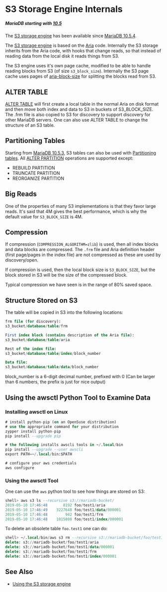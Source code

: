 # S3 Storage Engine Internals

##### MariaDB starting with [10.5](/kb/en/what-is-mariadb-105/)

The [S3 storage engine](/columns-storage-engines-and-plugins/storage-engines/s3-storage-engine/) has been available since [MariaDB 10.5.4](/kb/en/mariadb-1054-release-notes/).

The [S3 storage engine](/columns-storage-engines-and-plugins/storage-engines/s3-storage-engine/) is based on the [Aria](/columns-storage-engines-and-plugins/storage-engines/aria/aria-storage-engine/) code.
Internally the S3 storage inherits from the Aria code, with hooks
that change reads, so that instead of reading data from the local disk it
reads things from S3.

The S3 engine uses it's own page cache, modified to be able to handle reading blocks from S3 (of size `s3_block_size`). Internally the S3 page cache uses pages of [aria-block-size](/kb/en/aria-system-variables/#aria_block_size) for splitting the blocks read from S3.

## ALTER TABLE

[ALTER TABLE](/sql-statements-structure/sql-statements/data-definition/alter/alter-table/) will first create a local table in the normal Aria on disk
format and then move both index and data to S3 in buckets of S3_BLOCK_SIZE.
The .frm file is also copied to S3 for discovery to support discovery for
other MariaDB servers.
One can also use ALTER TABLE to change the structure of an S3 table.

## Partitioning Tables

Starting from [MariaDB 10.5.3](/kb/en/mariadb-1053-release-notes/), S3 tables can also be used with [Partitioning tables](/mariadb-administration/partitioning-tables/).
All [ALTER PARTITION](/sql-statements-structure/sql-statements/data-definition/alter/alter-table/) operations are supported except:

- REBUILD PARTITION
- TRUNCATE PARTITION
- REORGANIZE PARTITION

## Big Reads

One of the properties of many S3 implementations is that they favor large
reads. It's said that 4M gives the best performance, which is why the
default value for `S3_BLOCK_SIZE` is 4M.

## Compression

If compression (`COMPRESSION_ALGORITHM=zlib`) is used, then all index blocks and data blocks are compressed. The `.frm` file and Aria definition header (first page/pages in the index file) are not compressed as these are used by discovery/open.

If compression is used, then the local block size is `S3_BLOCK_SIZE`, but the block stored in S3 will be the size of the compressed block.

Typical compression we have seen is in the range of 80% saved space.

## Structure Stored on S3

The table will be copied in S3 into the following locations:

```sql
frm file (for discovery):
s3_bucket/database/table/frm

First index block (contains description of the Aria file):
s3_bucket/database/table/aria

Rest of the index file:
s3_bucket/database/table/index/block_number

Data file:
s3_bucket/database/table/data/block_number
```

block_number is a 6-digit decimal number, prefixed with 0
(Can be larger than 6 numbers, the prefix is just for nice output)

## Using the awsctl Python Tool to Examine Data

### Installing awsctl on Linux

```sql
# install python-pip (on an OpenSuse distribution)
# use the appropriate command for your distribution
zypper install python-pip
pip install --upgrade pip

# the following installs awscli tools in ~/.local/bin
pip install --upgrade --user awscli
export PATH=~/.local/bin:$PATH

# configure your aws credentials
aws configure
```

### Using the awsctl Tool

One can use the `aws` python tool to see how things are stored on S3:

```sql
shell> aws s3 ls --recursive s3://mariadb-bucket/
2019-05-10 17:46:48       8192 foo/test1/aria
2019-05-10 17:46:49    3227648 foo/test1/data/000001
2019-05-10 17:46:48        942 foo/test1/frm
2019-05-10 17:46:48    1015808 foo/test1/index/000001
```

To delete an obsolete table `foo.test1` one can do:

```sql
shell> ~/.local/bin/aws s3 rm --recursive s3://mariadb-bucket/foo/test1
delete: s3://mariadb-bucket/foo/test1/aria
delete: s3://mariadb-bucket/foo/test1/data/000001
delete: s3://mariadb-bucket/foo/test1/frm
delete: s3://mariadb-bucket/foo/test1/index/000001
```

## See Also

- [Using the S3 storage engine](/columns-storage-engines-and-plugins/storage-engines/s3-storage-engine/using-the-s3-storage-engine/)